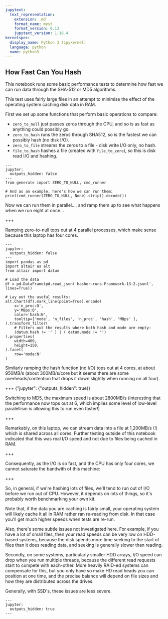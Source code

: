 ```yaml
---
jupytext:
  text_representation:
    extension: .md
    format_name: myst
    format_version: 0.13
    jupytext_version: 1.16.4
kernelspec:
  display_name: Python 3 (ipykernel)
  language: python
  name: python3
---
```


How Fast Can You Hash
--------------------

This notebook runs some basic performance tests to determine how fast we can run data through the SHA-512 or MD5 algorithms.

This test uses fairly large files in an attempt to minimise the effect of the operating system caching disk data in RAM.

First we set up some functions that perform basic operations to compare:

* `zero_to_null` just passes zeros through the CPU, and so is as fast as anything could possibly go.
* `zero_to_hash` runs the zeros through SHA512, so is the fastest we can possibly hash (no disk I/O).
* `zero_to_file` streams the zeros to a file - disk write I/O only, no hash.
* `file_to_hash` hashes a file (created with `file_to_zero`), so this is disk read I/O and hashing.

```{code-cell} ipython3
---
jupyter:
  outputs_hidden: false
---
from generate import ZERO_TO_NULL, cmd_runner

# And as an example, here's how we can run them:
print(cmd_runner(ZERO_TO_NULL, None).strip().decode())
```

Now we can run them in parallel..., and ramp them up to see what happens when we run eight at once...

+++

Ramping zero-to-null tops out at 4 parallel processes, which make sense because this laptop has four cores.

```{code-cell} ipython3
---
jupyter:
  outputs_hidden: false
---
import pandas as pd
import altair as alt
from altair import datum

# Load the data
df = pd.DataFrame(pd.read_json('hasher-runs-Framework-13-2.jsonl', lines=True))

# Lay out the useful results:
alt.Chart(df).mark_line(point=True).encode(
    x='n_proc:O',
    y='MBps:Q',
    color='hash:N',
    tooltip=['mode', 'n_files', 'n_proc', 'hash', 'MBps' ],
).transform_filter(
    # Filters out the results where both hash and mode are empty:
    (datum.hash != '' ) | ( datum.mode != '')
).properties(
    width=400,
    height=150,
).facet(
    row='mode:N'
)
```

Similarly ramping the hash function (no I/O) tops out at 4 cores, at about 950MB/s (about 300MB/s/core but it seems there are some overheads/contention that drops it down slightly when running on all four).

+++ {"jupyter": {"outputs_hidden": true}}

Switching to MD5, the maximum speed is about 2800MB/s (interesting that the performance now tops out at 6, which implies some level of low-level paralellism is allowing this to run even faster!)

+++

Remarkably, on this laptop, we can stream data into a file at 1,200MB/s (!) which is shared across all cores. Further testing outside of this notebook indicated that this was real I/O speed and not due to files being cached in RAM.

+++

Consequently, as the I/O is so fast, and the CPU has only four cores, we cannot saturate the bandwith of this machine:

+++

So, in general, if we're hashing lots of files, we'll tend to run out of I/O before we run out of CPU. However, it depends on lots of things, so it's probably worth benchmarking your own kit.

Note that, if the data you are caching is fairly small, your operating system will likely cache it all in RAM rather ran re-reading from disk. In that case you'll get much higher speeds when tests are re-run.

Also, there's some subtle issues not investigated here. For example, if you have a lot of small files, then your read speeds can be very low on HDD-based systems, because the disk spends more time seeking to the start of files than it does reading data, and seeking is generally slower than reading.

Secondly, on some systems, particularly smaller HDD arrays, I/O speed can drop when you run multiple threads, because the different read requests start to compete with each-other. More heavily RAID-ed systems can compensate for this, but you only have so make HD read heads you can position at one time, and the precise balance will depend on file sizes and how they are distributed across the drives.

Generally, with SSD's, these issues are less severe.

```{code-cell} ipython3
---
jupyter:
  outputs_hidden: true
---

```
